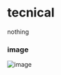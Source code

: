 # tecnical
nothing
### image
![image](https://github.com/user-attachments/assets/47fc1fb4-a73d-48d4-bc39-eadec838131f)

